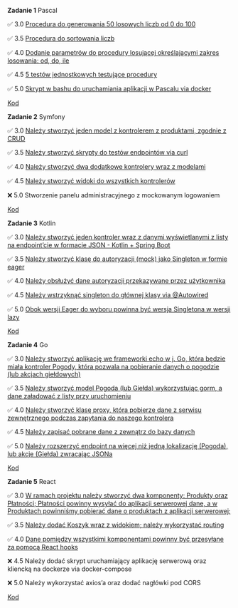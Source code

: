 **Zadanie 1** Pascal

:white_check_mark: 3.0 [Procedura do generowania 50 losowych liczb od 0 do 100](https://github.com/rtsncs/projektowanie-obiektowe/commit/31680e606f8ea01cdcbf84cd9752e1202ef35135)

:white_check_mark: 3.5 [Procedura do sortowania liczb](https://github.com/rtsncs/projektowanie-obiektowe/commit/31680e606f8ea01cdcbf84cd9752e1202ef35135)

:white_check_mark: 4.0 [Dodanie parametrów do procedury losującej określającymi zakres losowania: od, do, ile](https://github.com/rtsncs/projektowanie-obiektowe/commit/31680e606f8ea01cdcbf84cd9752e1202ef35135)

:white_check_mark: 4.5 [5 testów jednostkowych testujące procedury](https://github.com/rtsncs/projektowanie-obiektowe/commit/31680e606f8ea01cdcbf84cd9752e1202ef35135)

:white_check_mark: 5.0 [Skrypt w bashu do uruchamiania aplikacji w Pascalu via docker](https://github.com/rtsncs/projektowanie-obiektowe/commit/31680e606f8ea01cdcbf84cd9752e1202ef35135)

[Kod](https://github.com/rtsncs/projektowanie-obiektowe/tree/master/1_pascal)

**Zadanie 2** Symfony

:white_check_mark: 3.0 [Należy stworzyć jeden model z kontrolerem z produktami, zgodnie z CRUD](https://github.com/rtsncs/projektowanie-obiektowe/commit/a39c188c5c72ae2df3b369769caaf956d91c7de9)

:white_check_mark: 3.5 [Należy stworzyć skrypty do testów endpointów via curl](https://github.com/rtsncs/projektowanie-obiektowe/commit/a39c188c5c72ae2df3b369769caaf956d91c7de9)

:white_check_mark: 4.0 [Należy stworzyć dwa dodatkowe kontrolery wraz z modelami](https://github.com/rtsncs/projektowanie-obiektowe/commit/a39c188c5c72ae2df3b369769caaf956d91c7de9)

:white_check_mark: 4.5 [Należy stworzyć widoki do wszystkich kontrolerów](https://github.com/rtsncs/projektowanie-obiektowe/commit/a39c188c5c72ae2df3b369769caaf956d91c7de9)

:x: 5.0 Stworzenie panelu administracyjnego z mockowanym logowaniem

[Kod](https://github.com/rtsncs/projektowanie-obiektowe/tree/master/2_symfony)

**Zadanie 3** Kotlin

:white_check_mark: 3.0 [Należy stworzyć jeden kontroler wraz z danymi wyświetlanymi z listy na endpoint’cie w formacie JSON - Kotlin + Spring Boot](https://github.com/rtsncs/projektowanie-obiektowe/commit/ed58a31ebf9f288cac73969b62d6c4e35f9de1b8)

:white_check_mark: 3.5 [Należy stworzyć klasę do autoryzacji (mock) jako Singleton w formie eager](https://github.com/rtsncs/projektowanie-obiektowe/commit/ed58a31ebf9f288cac73969b62d6c4e35f9de1b8)

:white_check_mark: 4.0 [Należy obsłużyć dane autoryzacji przekazywane przez użytkownika](https://github.com/rtsncs/projektowanie-obiektowe/commit/ed58a31ebf9f288cac73969b62d6c4e35f9de1b8)

:white_check_mark: 4.5 [Należy wstrzyknąć singleton do głównej klasy via @Autowired](https://github.com/rtsncs/projektowanie-obiektowe/commit/ed58a31ebf9f288cac73969b62d6c4e35f9de1b8)

:white_check_mark: 5.0 [Obok wersji Eager do wyboru powinna być wersja Singletona w wersji lazy](https://github.com/rtsncs/projektowanie-obiektowe/commit/ed58a31ebf9f288cac73969b62d6c4e35f9de1b8)

[Kod](https://github.com/rtsncs/projektowanie-obiektowe/tree/master/3_kotlin)

**Zadanie 4** Go

:white_check_mark: 3.0 [Należy stworzyć aplikację we frameworki echo w j. Go, która będzie miała kontroler Pogody, która pozwala na pobieranie danych o pogodzie (lub akcjach giełdowych)](https://github.com/rtsncs/projektowanie-obiektowe/commit/654f90d00c6f2372e6a122aa4f59297ca05d49bb)

:white_check_mark: 3.5 [Należy stworzyć model Pogoda (lub Giełda) wykorzystując gorm, a dane załadować z listy przy uruchomieniu](https://github.com/rtsncs/projektowanie-obiektowe/commit/654f90d00c6f2372e6a122aa4f59297ca05d49bb)

:white_check_mark: 4.0 [Należy stworzyć klasę proxy, która pobierze dane z serwisu zewnętrznego podczas zapytania do naszego kontrolera](https://github.com/rtsncs/projektowanie-obiektowe/commit/654f90d00c6f2372e6a122aa4f59297ca05d49bb)

:white_check_mark: 4.5 [Należy zapisać pobrane dane z zewnątrz do bazy danych](https://github.com/rtsncs/projektowanie-obiektowe/commit/654f90d00c6f2372e6a122aa4f59297ca05d49bb)

:white_check_mark: 5.0 [Należy rozszerzyć endpoint na więcej niż jedną lokalizację (Pogoda), lub akcje (Giełda) zwracając JSONa](https://github.com/rtsncs/projektowanie-obiektowe/commit/654f90d00c6f2372e6a122aa4f59297ca05d49bb)

[Kod](https://github.com/rtsncs/projektowanie-obiektowe/tree/master/4_go)

**Zadanie 5** React

:white_check_mark: 3.0 [W ramach projektu należy stworzyć dwa komponenty: Produkty oraz Płatności; Płatności powinny wysyłać do aplikacji serwerowej dane, a w Produktach powinniśmy pobierać dane o produktach z aplikacji serwerowej;](https://github.com/rtsncs/projektowanie-obiektowe/commit/6a33de36ac97fbca96217d290bf89c47e31dfb07)

:white_check_mark: 3.5 [Należy dodać Koszyk wraz z widokiem; należy wykorzystać routing](https://github.com/rtsncs/projektowanie-obiektowe/commit/6a33de36ac97fbca96217d290bf89c47e31dfb07)

:white_check_mark: 4.0 [Dane pomiędzy wszystkimi komponentami powinny być przesyłane za pomocą React hooks](https://github.com/rtsncs/projektowanie-obiektowe/commit/6a33de36ac97fbca96217d290bf89c47e31dfb07)

:x: 4.5 Należy dodać skrypt uruchamiający aplikację serwerową oraz kliencką na dockerze via docker-compose

:x: 5.0 Należy wykorzystać axios’a oraz dodać nagłówki pod CORS

[Kod](https://github.com/rtsncs/projektowanie-obiektowe/tree/master/5_react)


